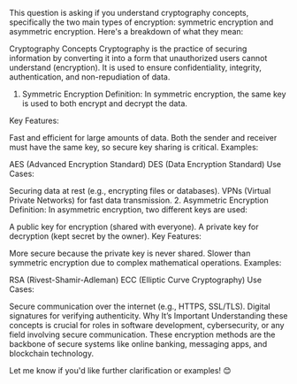 This question is asking if you understand cryptography concepts, specifically the two main types of encryption: symmetric encryption and asymmetric encryption. Here's a breakdown of what they mean:

Cryptography Concepts
Cryptography is the practice of securing information by converting it into a form that unauthorized users cannot understand (encryption). It is used to ensure confidentiality, integrity, authentication, and non-repudiation of data.

1. Symmetric Encryption
Definition: In symmetric encryption, the same key is used to both encrypt and decrypt the data.

Key Features:

Fast and efficient for large amounts of data.
Both the sender and receiver must have the same key, so secure key sharing is critical.
Examples:

AES (Advanced Encryption Standard)
DES (Data Encryption Standard)
Use Cases:

Securing data at rest (e.g., encrypting files or databases).
VPNs (Virtual Private Networks) for fast data transmission.
2. Asymmetric Encryption
Definition: In asymmetric encryption, two different keys are used:

A public key for encryption (shared with everyone).
A private key for decryption (kept secret by the owner).
Key Features:

More secure because the private key is never shared.
Slower than symmetric encryption due to complex mathematical operations.
Examples:

RSA (Rivest-Shamir-Adleman)
ECC (Elliptic Curve Cryptography)
Use Cases:

Secure communication over the internet (e.g., HTTPS, SSL/TLS).
Digital signatures for verifying authenticity.
Why It’s Important
Understanding these concepts is crucial for roles in software development, cybersecurity, or any field involving secure communication. These encryption methods are the backbone of secure systems like online banking, messaging apps, and blockchain technology.

Let me know if you'd like further clarification or examples! 😊
